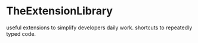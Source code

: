TheExtensionLibrary
===================

useful extensions to simplify developers daily work.
shortcuts to repeatedly typed code.
